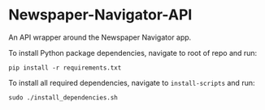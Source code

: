 # Newspaper-Navigator-API
An API wrapper around the Newspaper Navigator app.

To install Python package dependencies, navigate to root of repo and run:
```
pip install -r requirements.txt
```

To install all required dependencies, navigate to `install-scripts` and run:
```
sudo ./install_dependencies.sh
```
